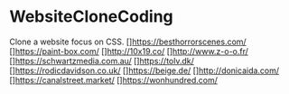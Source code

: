 # WebsiteCloneCoding

Clone a website focus on CSS.
[]https://besthorrorscenes.com/
[]https://paint-box.com/
[]http://10x19.co/
[]http://www.z-o-o.fr/
[]https://schwartzmedia.com.au/
[]https://tolv.dk/
[]https://rodicdavidson.co.uk/
[]https://beige.de/
[]http://donicaida.com/
[]https://canalstreet.market/
[]https://wonhundred.com/

